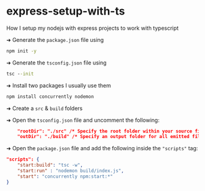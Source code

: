 # express-setup-with-ts

How I setup my nodejs with express projects to work with typescript

➜ Generate the `package.json` file using

```cmd
npm init -y
```

➜ Generate the `tsconfig.json` file using

```cmd
tsc --init
```

➜ Install two packages I usually use them

```cmd
npm install concurrently nodemon
```

➜ Create a `src` & `build` folders

➜ Open the `tsconfig.json` file and uncomment the following:

```json
    "rootDir": "./src" /* Specify the root folder within your source files. */,
    "outDir": "./build" /* Specify an output folder for all emitted files. */,
```

➜ Open the `package.json` file and add the following inside the `"scripts"` tag:

```json
"scripts": {
    "start:build": "tsc -w",
    "start:run" : "nodemon build/index.js",
    "start": "concurrently npm:start:*"
}

```
